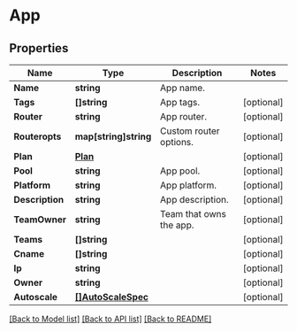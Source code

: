 # App

## Properties
Name | Type | Description | Notes
------------ | ------------- | ------------- | -------------
**Name** | **string** | App name. | 
**Tags** | **[]string** | App tags. | [optional] 
**Router** | **string** | App router. | [optional] 
**Routeropts** | **map[string]string** | Custom router options. | [optional] 
**Plan** | [**Plan**](Plan.md) |  | [optional] 
**Pool** | **string** | App pool. | [optional] 
**Platform** | **string** | App platform. | [optional] 
**Description** | **string** | App description. | [optional] 
**TeamOwner** | **string** | Team that owns the app. | [optional] 
**Teams** | **[]string** |  | [optional] 
**Cname** | **[]string** |  | [optional] 
**Ip** | **string** |  | [optional] 
**Owner** | **string** |  | [optional] 
**Autoscale** | [**[]AutoScaleSpec**](AutoScaleSpec.md) |  | [optional] 

[[Back to Model list]](../README.md#documentation-for-models) [[Back to API list]](../README.md#documentation-for-api-endpoints) [[Back to README]](../README.md)



